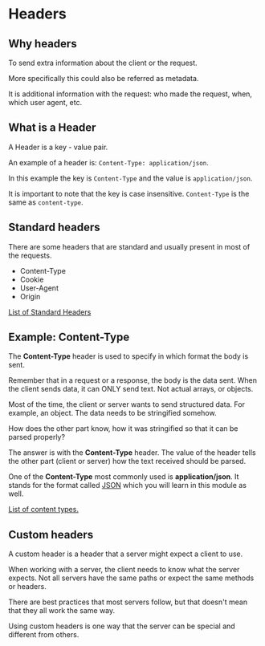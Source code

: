 # Headers

## Why headers

To send extra information about the client or the request.

More specifically this could also be referred as metadata.

It is additional information with the request: who made the request, when, which user agent, etc.

## What is a Header

A Header is a key - value pair.

An example of a header is: `Content-Type: application/json`.

In this example the key is `Content-Type` and the value is `application/json`.

It is important to note that the key is case insensitive. `Content-Type` is the same as `content-type`.

## Standard headers

There are some headers that are standard and usually present in most of the requests.

* Content-Type
* Cookie
* User-Agent
* Origin

[List of Standard Headers](https://en.wikipedia.org/wiki/List_of_HTTP_header_fields#Request_fields)

## Example: Content-Type

The **Content-Type** header is used to specify in which format the body is sent.

Remember that in a request or a response, the body is the data sent. When the client sends data, it can ONLY send text. Not actual arrays, or objects.

Most of the time, the client or server wants to send structured data. For example, an object. The data needs to be stringified somehow.

How does the other part know, how it was stringified so that it can be parsed properly?

The answer is with the **Content-Type** header. The value of the header tells the other part (client or server) how the text received should be parsed.

One of the **Content-Type** most commonly used is **application/json**. It stands for the format called [JSON](./json.md) which you will learn in this module as well.

[List of content types.](https://developer.mozilla.org/en-US/docs/Web/HTTP/Basics_of_HTTP/MIME_types/Complete_list_of_MIME_types)

## Custom headers

A custom header is a header that a server might expect a client to use.

When working with a server, the client needs to know what the server expects. Not all servers have the same paths or expect the same methods or headers.

There are best practices that most servers follow, but that doesn't mean that they all work the same way.

Using custom headers is one way that the server can be special and different from others.
